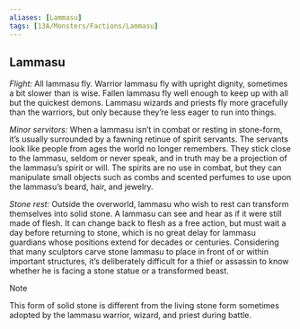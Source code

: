 ```yaml
---
aliases: [Lammasu]
tags: [13A/Monsters/Factions/Lammasu]
---
```


## Lammasu

*Flight:* All lammasu fly. Warrior lammasu fly with upright dignity, sometimes a bit slower than is wise. Fallen lammasu fly well enough to keep up with all but the quickest demons. Lammasu wizards and priests fly more gracefully than the warriors, but only because they’re less eager to run into things.

*Minor servitors:* When a lammasu isn’t in combat or resting in stone-form, it’s usually surrounded by a fawning retinue of spirit servants. The servants look like people from ages the world no longer remembers. They stick close to the lammasu, seldom or never speak, and in truth may be a projection of the lammasu’s spirit or will. The spirits are no use in combat, but they can manipulate small objects such as combs and scented perfumes to use upon the lammasu’s beard, hair, and jewelry.

*Stone rest:* Outside the overworld, lammasu who wish to rest can transform themselves into solid stone. A lammasu can see and hear as if it were still made of flesh. It can change back to flesh as a free action, but must wait a day before returning to stone, which is no great delay for lammasu guardians whose positions extend for decades or centuries. Considering that many sculptors carve stone lammasu to place in front of or within important structures, it’s deliberately difficult for a thief or assassin to know whether he is facing a stone statue or a transformed beast.  

> [!note]  
> This form of solid stone is different from the living stone form sometimes adopted by the lammasu warrior, wizard, and priest during battle.
